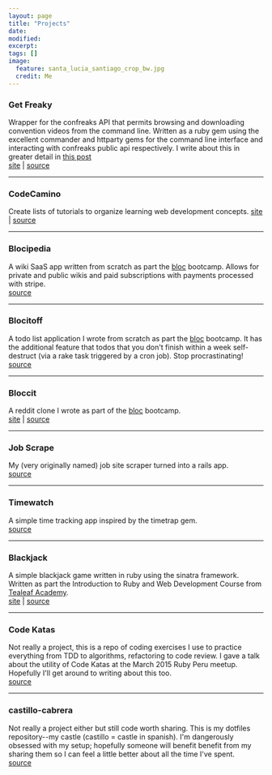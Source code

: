 ```yaml
---
layout: page
title: "Projects"
date:
modified:
excerpt:
tags: []
image: 
  feature: santa_lucia_santiago_crop_bw.jpg
  credit: Me
---
```


### Get Freaky
Wrapper for the confreaks API that permits browsing and downloading convention videos from the command line. Written as a ruby gem using the excellent commander and httparty gems for the command line interface and interacting with confreaks public api respectively. I write about this in greater detail in [this post](/get-freaky/)<br>
[site](https://rubygems.org/gems/get_freaky) | [source](https://github.com/smcabrera/get_freaky)
<hr />

### CodeCamino
Create lists of tutorials to organize learning web development concepts.
[site](http://code-camino.herokuapp.com/) | [source](https://github.com/smcabrera/bloccit)
<hr />

###  Blocipedia
A wiki SaaS app written from scratch as part the [bloc](https://www.bloc.io) bootcamp. Allows for private and public wikis and paid subscriptions with payments processed with stripe.<br>
[source](https://github.com/smcabrera/blocipedia)
<hr />

###  Blocitoff
A todo list application I wrote from scratch as part the [bloc](https://www.bloc.io) bootcamp. It has the additional feature that todos that you don't finish within a week self-destruct (via a rake task triggered by a cron job). Stop procrastinating!<br>
[source](https://github.com/smcabrera/blocitoff)
<hr />

###  Bloccit
A reddit clone I wrote as part of the [bloc](https://www.bloc.io) bootcamp.<br> 
[site](http://smcabrera-bloccit.herokuapp.com/) | [source](https://github.com/smcabrera/bloccit)
<hr />

### Job Scrape
My (very originally named) job site scraper turned into a rails app.<br>
[source](https://github.com/smcabrera/job-scrape)
<hr />

### Timewatch
A simple time tracking app inspired by the timetrap gem.<br>
[source](https://github.com/smcabrera/timewatch)
<hr />

### Blackjack
A simple blackjack game written in ruby using the sinatra framework. Written as part the Introduction to Ruby and Web Development Course from [Tealeaf Academy](http://www.gotealeaf.com/curriculum).<br>
[site](http://smcabrera-blackjack.herokuapp.com/) | [source](https://github.com/smcabrera/web-blackjack)
<hr />

###  Code Katas
Not really a project, this is a repo of coding exercises I use to practice everything from TDD to algorithms, refactoring to code review. I gave a talk about the utility of Code Katas at the March 2015 Ruby Peru meetup. Hopefully I'll get around to writing about this too.<br>
[source](https://github.com/smcabrera/katas)
<hr />

###  castillo-cabrera
Not really a project either but still code worth sharing. This is my dotfiles repository--my castle (castillo = castle in spanish). I'm dangerously obsessed with my setup; hopefully someone will benefit benefit from my sharing them so I can feel a little better about all the time I've spent.<br>
[source](https://github.com/smcabrera/castillo-cabrera)
